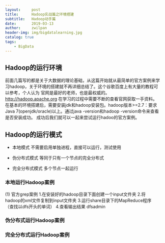 ```yaml
---
layout:     post
title:      Hadoop实战篇之环境搭建
subtitle:   Hadoop动手篇
date:       2019-03-13
author:     zwilpan
header-img: img/bigdatalearning.jpg
catalog: true
tags:
    - BigData
---
```


## Hadoop的运行环境
前面几篇写的都是关于大数据的理论基础，从这篇开始就从最简单的官方案例来学习hadoop，关于环境的搭建就不再详细总结了。这个谷歌百度上有大量的教程可以参考，个人认为
官网是最好的老师，也是最权威的。http://hadoop.apache.org 在学习的过程中需要不断的查看官网获取一手资料。
在基本的环境搭建后，需要安装jdk和hadoop安装包。hadoop版本>=2.7：要求Java 7(openjdk/oracle)以上。通过java -version和hadoop -version命令来查看是否安装成功。
成功后我们就可以一起来尝试运行hadoo的官方案例。

## Hadoop的运行模式

+ 本地模式
不需要启用单独进程，直接可以运行，测试使用

+ 伪分布式模式
等同于只有一个节点的完全分布式

+ 完全分布式模式
多个节点一起运行

### 本地运行Hadoop案例
(1) 官方grep案例
    1.在安装好的hadoop目录下面创建一个input文件夹
    2.将hadoop的xml文件复制到input文件夹
    3.运行share目录下的MapReduce程序（查找以dfs开头的单词）
    4.查看输出结果
    dfsadmin

### 伪分布式运行Hadoop案例

### 完全分布式运行Hadoop案例
